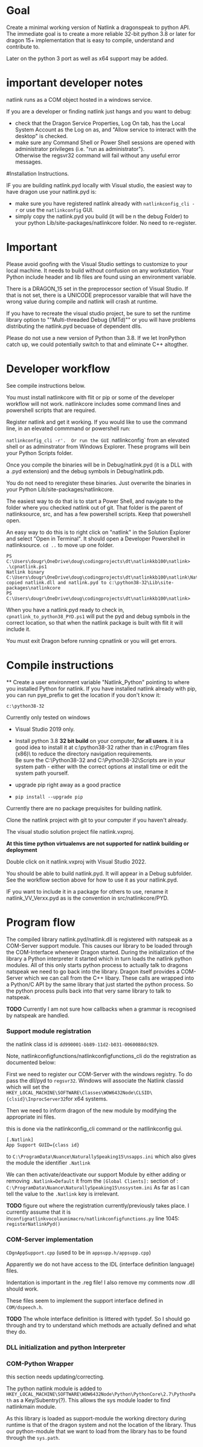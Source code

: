 # Goal

Create a minimal working version of Natlink a dragonspeak to python API. The immediate goal is to
create a more reliable 32-bit python 3.8 or later for dragon 15+ implementation that is easy to compile, understand and 
contribute to.

 

Later on the python 3 port as well as x64 support may be added. 
# important developer notes

natlink runs as  a COM object hosted in a windows service.

If you are a developer or finding natlink just hangs and you want to debug:
- check that the Dragon Service Properties, Log On tab,  has the Local System Account as the Log on as, 
and "Allow service to interact with the desktop" 
is checked.
- make sure any Command Shell or Power Shell sessions are opened with administrator privileges (i.e. "run as administrator").  
Otherwise the regsvr32 command will fail without any useful error messages.


#Installation Instructions.

IF you are building natlink.pyd locally with Visual studio, the easiest way to have dragon use your natlink.pyd is:
- make sure you have registered natlink already with `natlinkconfig_cli -r` or use the `natlinkconfig` GUI.
- simply copy the natlink.pyd you build (it will be n the debug Folder) to your python Lib/site-packages/natlinkcore folder.  No need to re-register.

# Important

Please avoid  goofing with the Visual Studio settings to customize to your local machine.  It needs to build
without confusion on any workstation. Your Python include header and lib files are found using an environment variable.

There is a DRAGON_15 set in the preprocessor section of Visual Studio.  If that is not set, there is a UNICODE
preprocessor varaible that will have the wrong value during compile and natlink will crash at runtime.

If you have to recreate the visual studio project, be sure to set the runtime library option to ""Multi-threaded Debug (/MTd)""
or you will have problems distributing the natlink.pyd becuase of dependent dlls.

Please do not use a new version of Python than 3.8.  If we let IronPython catch up, we could potentially switch to that
and eliminate C++ altogther.


# Developer workflow

See compile instructions below.

You must install natlinkcore with flit or pip or some of the developer workflow will not work.  natlinkcore includes
some command lines and powershell scripts that are required.

Register natlink and get it working.  If you would like to use the command line, in an elevated commmand or powershell run:

`natlinkconfig_cli -r'.  Or run the GUI `natlinkconfig` from an elevated shell or as adminstrator from
Windows Explorer.   These programs will bein your Python   Scripts folder.


Once you compile the binaries will be in Debug/natlink.pyd (it is a DLL with a .pyd extension) and the debug symbols in Debug/natlink.pdb.

You do not need to reregister these binaries.  Just overwrite the binaries in your Python Lib/site-packages/natlinkcore.

The easiest way to do that is to start a Power Shell, and navigate to the folder where you checked natlink out of
git.  That folder is the parent of natlinksource, src, and has a few powershell scripts.  Keep that 
powershell open.  

An easy way to do this is to right click on "natlink" in the Solution Explorer and select "Open in Terminal".
It should open a Developer Powershell in natlinksource.  `cd ..` to move up one folder.

```
PS C:\Users\dougr\OneDrive\doug\codingprojects\dt\natlinkkb100\natlink> .\cpnatlink.ps1
Natlink binary C:\Users\dougr\OneDrive\doug\codingprojects\dt\natlinkkb100\natlink\NatlinkSource\Debug\natlink.pyd
copied natlink.dll and natlink.pyd to c:\python38-32\Lib\site-packages\natlinkcore
PS C:\Users\dougr\OneDrive\doug\codingprojects\dt\natlinkkb100\natlink>
```

When you have a  natlink.pyd ready to check in, 
```cpnatlink_to_python38_PYD.ps1``` will put the pyd and debug symbols in the correct location, so that when the natlink
package is built with flit it will include it.


You must exit Dragon before running cpnatlink or you will get  errors.

 


# Compile instructions


** Create a user environment variable "Natlink_Python" pointing to where you installed Python for natlink. If you have installed 
natlink already with pip, you can run pye_prefix to get the location if you don't know it:
```...\natlink> pye_prefix
c:\python38-32
```


Currently only tested on windows 
- Visual Studio 2019 only.  

- Install python 3.8 **32  bit build** on your computer, **for all users**.  it is a good idea to install it 
   at c:\python38-32 rather than in c:\Program files (x86)\ to reduce the directory navigation requirements.  
   Be sure the C:\Python38-32 and C:\Python38-32\Scripts
   are in your system path - either with the correct options at install time or edit the system path yourself.
 
 
- upgrade pip right away as  a good practice
- `pip install --upgrade pip`

Currently there are no package prequisites for building natlink.
 
 
Clone the natlink project with git to your computer if you haven't already.


 
The visual studio solution project file natlink.vxproj.  

  **At this time python virtualenvs are not supported for natlink building or deployment**
 

Double click on it natlink.vxproj with Visual Studio 2022.  

You should be able to build natlink.pyd.
It will appear in a   Debug subfolder.  See the workflow section above for how to 
use it as your natlink.pyd.

IF you want to include it in a package for others to use,  rename it natlink_VV_Verxx.pyd as is the 
convention in src/natlinkcore/PYD.  

 
# Program flow


The compiled library natlink.pyd/natlink.dll is registered with natspeak as a COM-Server support module.
 This causes our library to be loaded through the COM-Interface whenever Dragon started.
 During the initialization of the library a Python interpreter it started which in turn loads the natlink python modules.
 All of this only starts python process to actually talk to dragons natspeak we need to go back into the library. 
 Dragon itself provides a COM-Server which we can call from the C++ libary. 
 These calls are wrapped into a Python/C API by the same library that just started the python process. 
 So the python process pulls back into that very same library to talk to natspeak.
 
 **TODO** Currently I am not sure how callbacks when a grammar is recognised by natspeak are handled.
 
 ### Support module registration
 
 the natlink class id is  `dd990001-bb89-11d2-b031-0060088dc929`.  


Note, natlinkconfigfunctions/natlinkconfigfunctions_cli do the registration as documented below:

 First we need to register our COM-Server with the windows registry. To do pass the dll/pyd to `regsvr32`. 
 Windows will associate the Natlink classid    
 which will set the ``HKEY_LOCAL_MACHINE\SOFTWARE\Classes\WOW6432Node\CLSID\{clsid}\InprocServer32``for x64 systems.
 
 Then we need to inform dragon of the new module by modifying the appropriate ini files. 
 
 this is done via the natlinkconfig_cli command or the natllinkconfig gui.   
  ```
[.Natlink]
App Support GUID={class id}
```
 to `C:\ProgramData\Nuance\NaturallySpeaking15\nsapps.ini` which also gives the module the identifier `.Natlink`
 
 We can then activate/deactivate our support Module by either adding or removing `.Natlink=Default` it from the 
 `[Global Clients]:` section of :  `C:\ProgramData\Nuance\NaturallySpeaking15\nssystem.ini`
 As far as I can tell the value to the `.Natlink` key is irrelevant.
 
 **TODO** figure out where the registration currently/previously takes place. I currently assume that it is 
 in``confignatlinkvocolaunimacro/natlinkconfigfunctions.py`` line 1045: ``registerNatlinkPyd()``
 
 ### COM-Server implementation

``CDgnAppSupport.cpp``  (used to be in ``appsupp.h/appsupp.cpp``)

Apparently we do not have access to the IDL (interface definition language) files. 

Indentation is important in the .reg file! I also remove my comments now .dll should work.

These files seem to implement the support interface defined in ``COM/dspeech.h``.

**TODO** The whole interface definition is littered with typdef. So I should go through and try to understand which methods are actually defined and what they do.
 
 ### DLL initialization and python Interpreter 
 ### COM-Python Wrapper

this section needs updating/correcting.
  
 The python natlink module is added to ``HKEY_LOCAL_MACHINE\SOFTWARE\WOW6432Node\Python\PythonCore\2.7\PythonPath``
 as a Key/Subentry(?). This allows the sys module loader to find natlinkmain module.
 
 As this library is loaded as support-module the working directory during runtime is that of the dragon system and
 not the location of the library. Thus our python-module that we want to load from the library has to be
 found through the `sys.path`.